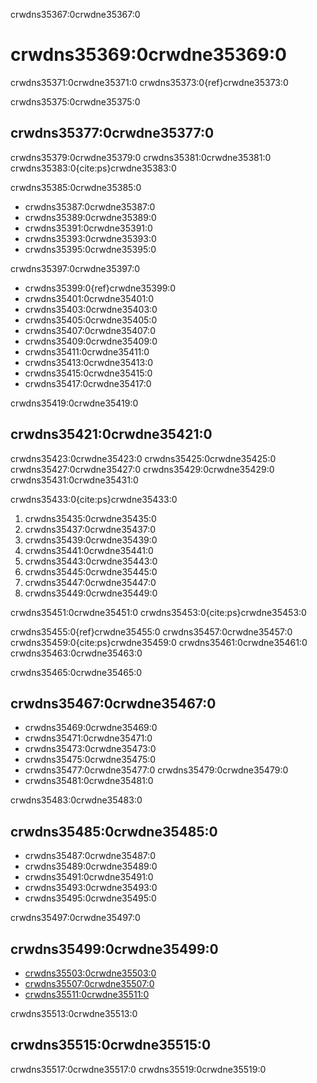 crwdns35367:0crwdne35367:0
# crwdns35369:0crwdne35369:0

crwdns35371:0crwdne35371:0 crwdns35373:0{ref}crwdne35373:0

crwdns35375:0crwdne35375:0
## crwdns35377:0crwdne35377:0
crwdns35379:0crwdne35379:0 crwdns35381:0crwdne35381:0 crwdns35383:0{cite:ps}crwdne35383:0

crwdns35385:0crwdne35385:0
* crwdns35387:0crwdne35387:0
* crwdns35389:0crwdne35389:0
* crwdns35391:0crwdne35391:0
* crwdns35393:0crwdne35393:0
* crwdns35395:0crwdne35395:0

crwdns35397:0crwdne35397:0
* crwdns35399:0{ref}crwdne35399:0
* crwdns35401:0crwdne35401:0
* crwdns35403:0crwdne35403:0
* crwdns35405:0crwdne35405:0
* crwdns35407:0crwdne35407:0
* crwdns35409:0crwdne35409:0
* crwdns35411:0crwdne35411:0
* crwdns35413:0crwdne35413:0
* crwdns35415:0crwdne35415:0
* crwdns35417:0crwdne35417:0


crwdns35419:0crwdne35419:0
## crwdns35421:0crwdne35421:0
crwdns35423:0crwdne35423:0 crwdns35425:0crwdne35425:0 crwdns35427:0crwdne35427:0 crwdns35429:0crwdne35429:0 crwdns35431:0crwdne35431:0

crwdns35433:0{cite:ps}crwdne35433:0
1. crwdns35435:0crwdne35435:0
2. crwdns35437:0crwdne35437:0
3. crwdns35439:0crwdne35439:0
4. crwdns35441:0crwdne35441:0
5. crwdns35443:0crwdne35443:0
6. crwdns35445:0crwdne35445:0
7. crwdns35447:0crwdne35447:0
8. crwdns35449:0crwdne35449:0

crwdns35451:0crwdne35451:0 crwdns35453:0{cite:ps}crwdne35453:0

crwdns35455:0{ref}crwdne35455:0 crwdns35457:0crwdne35457:0 crwdns35459:0{cite:ps}crwdne35459:0 crwdns35461:0crwdne35461:0 crwdns35463:0crwdne35463:0


crwdns35465:0crwdne35465:0
## crwdns35467:0crwdne35467:0
* crwdns35469:0crwdne35469:0
* crwdns35471:0crwdne35471:0
* crwdns35473:0crwdne35473:0
* crwdns35475:0crwdne35475:0
* crwdns35477:0crwdne35477:0 crwdns35479:0crwdne35479:0
* crwdns35481:0crwdne35481:0

crwdns35483:0crwdne35483:0
## crwdns35485:0crwdne35485:0
* crwdns35487:0crwdne35487:0
* crwdns35489:0crwdne35489:0
* crwdns35491:0crwdne35491:0
* crwdns35493:0crwdne35493:0
* crwdns35495:0crwdne35495:0

crwdns35497:0crwdne35497:0
## crwdns35499:0crwdne35499:0
* [crwdns35503:0crwdne35503:0](crwdns35501:0crwdne35501:0)
* [crwdns35507:0crwdne35507:0](crwdns35505:0crwdne35505:0)
* [crwdns35511:0crwdne35511:0](crwdns35509:0crwdne35509:0)


crwdns35513:0crwdne35513:0
## crwdns35515:0crwdne35515:0
crwdns35517:0crwdne35517:0 crwdns35519:0crwdne35519:0


<!-- 
> See the [style guide](https://the-turing-way.netlify.app/community-handbook/style/style-crossref.html) for The Turing Way's recommendations on cross referencing.
> To include an image in your writing, use the MyST directive shown below. 
> Remember to add your image to the `figures` [folder](https://github.com/alan-turing-institute/the-turing-way/tree/main/book/website/figures) and use the correct path, else it will not be displayed.

```{figure} ../../figures/image-name.png
---
name: image-name
alt: describe your image for readers who rely on screen readers
---
Your image caption here
```

> To include code blocks, simply enclose your code in three sets of backticks shown below.

```
def simple_function():
    pass
```

> To include an admonition or to highlight a block of text that exists slightly apart from the narrative of your section, use the directive shown below. Jupyter Book's [documentation](https://jupyterbook.org/content/content-blocks.html#) has other useful examples.

```{note}
Here is a note!
```




<!-- IMPORTANT!

- Use this template to create your chapter's subchapters.
- Refrain from writing very long subchapters as readers may be unwilling to read them. Rather, you should split long subchapters into smaller subchapters if necessary.



BEFORE YOU GO

- Have a look at the Style Guide and the Maintaining Consistency chapters to ensure that you have followed the relevant recommendations on
  - Avoiding HTML
  - Consecutive headers
  - Labels and cross referencing
  - Using images
  - Latin abbreviations
  - References and citations
  - Title casing
  - Matching headers with reference in table of content

-->
